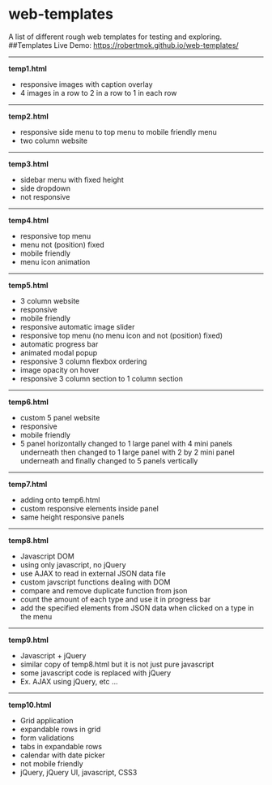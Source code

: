 # web-templates

A list of different rough web templates for testing and exploring.
##Templates Live Demo: https://robertmok.github.io/web-templates/

---

**temp1.html**
- responsive images with caption overlay
- 4 images in a row to 2 in a row to 1 in each row

---

**temp2.html**
- responsive side menu to top menu to mobile friendly menu
- two column website

---

**temp3.html**
- sidebar menu with fixed height
- side dropdown
- not responsive

---

**temp4.html**
- responsive top menu
- menu not (position) fixed
- mobile friendly
- menu icon animation

---

**temp5.html**
- 3 column website
- responsive 
- mobile friendly
- responsive automatic image slider
- responsive top menu (no menu icon and not (position) fixed)
- automatic progress bar
- animated modal popup
- responsive 3 column flexbox ordering 
- image opacity on hover
- responsive 3 column section to 1 column section  

---

**temp6.html**
- custom 5 panel website
- responsive
- mobile friendly
- 5 panel horizontally changed to 1 large panel with 4 mini panels underneath then changed to 1 large panel with 2 by 2 mini panel underneath and finally changed to 5 panels vertically

---

**temp7.html**
- adding onto temp6.html
- custom responsive elements inside panel
- same height responsive panels

---

**temp8.html**
- Javascript DOM
- using only javascript, no jQuery
- use AJAX to read in external JSON data file
- custom javscript functions dealing with DOM
- compare and remove duplicate function from json
- count the amount of each type and use it in progress bar
- add the specified elements from JSON data when clicked on a type in the menu

---

**temp9.html**
- Javascript + jQuery 
- similar copy of temp8.html but it is not just pure javascript
- some javascript code is replaced with jQuery
- Ex. AJAX using jQuery, etc ... 

---

**temp10.html**
- Grid application
- expandable rows in grid
- form validations
- tabs in expandable rows
- calendar with date picker
- not mobile friendly
- jQuery, jQuery UI, javascript, CSS3

